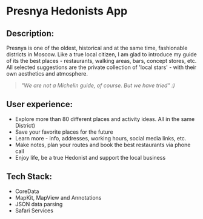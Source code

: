 # Presnya Hedonists App

## Description:
Presnya is one of the oldest, historical and at the same time, fashionable districts in Moscow. Like a true local citizen, I am glad to introduce my guide of its the best places - restaurants, walking areas, bars, concept stores, etc. All selected suggestions are the private collection of 'local stars' - with their own aesthetics and atmosphere. 

> *"We are not a Michelin guide, of course. But we have tried" :)*

## User experience:
- Explore more than 80 different places and activity ideas. All in the same District)
- Save your favorite places for the future
- Learn more - info, addresses, working hours, social media links, etc.
- Make notes, plan your routes and book the best restaurants via phone call
- Enjoy life, be a true Hedonist and support the local business

## Tech Stack:
- CoreData
- MapKit, MapView and Annotations
- JSON data parsing
- Safari Services

